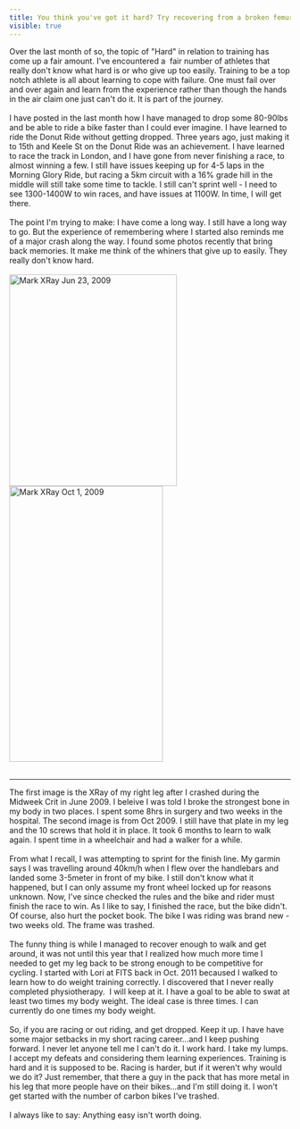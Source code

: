 ---title: You think you've got it hard? Try recovering from a broken femurvisible: true---<div>
  Over the last month of so, the topic of "Hard" in relation to training has come up a fair amount. I've encountered a &nbsp;fair number of athletes that really don't know what hard is or who give up too easily. Training to be a top notch athlete is all about learning to cope with failure. One must fail over and over again and learn from the experience rather than though the hands in the air claim one just can't do it. It is part of the journey.<br /><br />I have posted in the last month how I have managed to drop some 80-90lbs and be able to ride a bike faster than I could ever imagine. I have learned to ride the Donut Ride without getting dropped. Three years ago, just making it to 15th and Keele St on the Donut Ride was an achievement. I have learned to race the track in London, and I have gone from never finishing a race, to almost winning a few. I still have issues keeping up for 4-5 laps in the Morning Glory Ride, but racing a 5km circuit with a 16% grade hill in the middle will still take some time to tackle. I still can't sprint well - I need to see 1300-1400W to win races, and have issues at 1100W. In time, I will get there.<br /><br />The point I'm trying to make: I have come a long way. I still have a long way to go. But the experience of remembering where I started also reminds me of a major crash along the way. I found some photos recently that bring back memories. It make me think of the whiners that give up to easily. They really don't know hard.<br /><br /><img src="images/photos/markblegjun23.jpg" width="300" height="379" alt="Mark XRay Jun 23, 2009" class="jcepopup" style="float: left;" />&nbsp;<img src="images/photos/marklegoct1.jpg" width="275" height="494" alt="Mark XRay Oct 1, 2009" style="vertical-align: middle;" class="jcepopup" /><br /><br />
  
  <hr id="system-readmore" />
  The first image is the XRay of my right leg after I crashed during the Midweek Crit in June 2009. I beleive I was told I broke the strongest bone in my body in two places. I spent some 8hrs in surgery and two weeks in the hospital. The second image is from Oct 2009. I still have that plate in my leg and the 10 screws that hold it in place. It took 6 months to learn to walk again. I spent time in a wheelchair and had a walker for a while.
  <br /><br />From what I recall, I was attempting to sprint for the finish line. My garmin says I was travelling around 40km/h when I flew over the handlebars and landed some 3-5meter in front of my bike. I still don't know what it happened, but I can only assume my front wheel locked up for reasons unknown. Now, I've since checked the rules and the bike and rider must finish the race to win. As I like to say, I finished the race, but the bike didn't. Of course, also hurt the pocket book. The bike I was riding was brand new - two weeks old. The frame was trashed.<br /><br />The funny thing is while I managed to recover enough to walk and get around, it was not until this year that I realized how much more time I needed to get my leg back to be strong enough to be competitive for cycling. I started with Lori at FITS back in Oct. 2011 becaused I walked to learn how to do weight training correctly. I discovered that I never really completed physiotherapy. &nbsp;I will keep at it. I have a goal to be able to swat at least two times my body weight. The ideal case is three times. I can currently do one times my body weight.<br /><br />So, if you are racing or out riding, and get dropped. Keep it up. I have have some major setbacks in my short racing career...and I keep pushing forward. I never let anyone tell me I can't do it. I work hard. I take my lumps. I accept my defeats and considering them learning experiences. Training is hard and it is supposed to be. Racing is harder, but if it weren't why would we do it? Just remember, that there a guy in the pack that has more metal in his leg that more people have on their bikes...and I'm still doing it. I won't get started with the number of carbon bikes I've trashed.<br /><br />I always like to say: Anything easy isn't worth doing.&nbsp;<br />&nbsp;
</div>